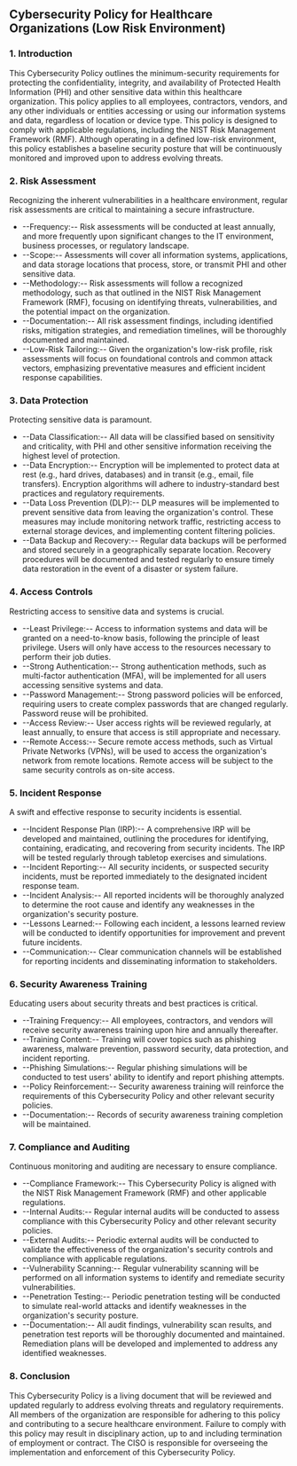 ## Cybersecurity Policy for Healthcare Organizations (Low Risk Environment)

### 1. Introduction

This Cybersecurity Policy outlines the minimum-security requirements for protecting the confidentiality, integrity, and availability of Protected Health Information (PHI) and other sensitive data within this healthcare organization. This policy applies to all employees, contractors, vendors, and any other individuals or entities accessing or using our information systems and data, regardless of location or device type. This policy is designed to comply with applicable regulations, including the NIST Risk Management Framework (RMF). Although operating in a defined low-risk environment, this policy establishes a baseline security posture that will be continuously monitored and improved upon to address evolving threats.

### 2. Risk Assessment

Recognizing the inherent vulnerabilities in a healthcare environment, regular risk assessments are critical to maintaining a secure infrastructure.

-   --Frequency:-- Risk assessments will be conducted at least annually, and more frequently upon significant changes to the IT environment, business processes, or regulatory landscape.
-   --Scope:-- Assessments will cover all information systems, applications, and data storage locations that process, store, or transmit PHI and other sensitive data.
-   --Methodology:-- Risk assessments will follow a recognized methodology, such as that outlined in the NIST Risk Management Framework (RMF), focusing on identifying threats, vulnerabilities, and the potential impact on the organization.
-   --Documentation:-- All risk assessment findings, including identified risks, mitigation strategies, and remediation timelines, will be thoroughly documented and maintained.
-   --Low-Risk Tailoring:-- Given the organization's low-risk profile, risk assessments will focus on foundational controls and common attack vectors, emphasizing preventative measures and efficient incident response capabilities.

### 3. Data Protection

Protecting sensitive data is paramount.

-   --Data Classification:-- All data will be classified based on sensitivity and criticality, with PHI and other sensitive information receiving the highest level of protection.
-   --Data Encryption:-- Encryption will be implemented to protect data at rest (e.g., hard drives, databases) and in transit (e.g., email, file transfers). Encryption algorithms will adhere to industry-standard best practices and regulatory requirements.
-   --Data Loss Prevention (DLP):-- DLP measures will be implemented to prevent sensitive data from leaving the organization's control. These measures may include monitoring network traffic, restricting access to external storage devices, and implementing content filtering policies.
-   --Data Backup and Recovery:-- Regular data backups will be performed and stored securely in a geographically separate location. Recovery procedures will be documented and tested regularly to ensure timely data restoration in the event of a disaster or system failure.

### 4. Access Controls

Restricting access to sensitive data and systems is crucial.

-   --Least Privilege:-- Access to information systems and data will be granted on a need-to-know basis, following the principle of least privilege. Users will only have access to the resources necessary to perform their job duties.
-   --Strong Authentication:-- Strong authentication methods, such as multi-factor authentication (MFA), will be implemented for all users accessing sensitive systems and data.
-   --Password Management:-- Strong password policies will be enforced, requiring users to create complex passwords that are changed regularly. Password reuse will be prohibited.
-   --Access Review:-- User access rights will be reviewed regularly, at least annually, to ensure that access is still appropriate and necessary.
-   --Remote Access:-- Secure remote access methods, such as Virtual Private Networks (VPNs), will be used to access the organization's network from remote locations. Remote access will be subject to the same security controls as on-site access.

### 5. Incident Response

A swift and effective response to security incidents is essential.

-   --Incident Response Plan (IRP):-- A comprehensive IRP will be developed and maintained, outlining the procedures for identifying, containing, eradicating, and recovering from security incidents. The IRP will be tested regularly through tabletop exercises and simulations.
-   --Incident Reporting:-- All security incidents, or suspected security incidents, must be reported immediately to the designated incident response team.
-   --Incident Analysis:-- All reported incidents will be thoroughly analyzed to determine the root cause and identify any weaknesses in the organization's security posture.
-   --Lessons Learned:-- Following each incident, a lessons learned review will be conducted to identify opportunities for improvement and prevent future incidents.
-   --Communication:-- Clear communication channels will be established for reporting incidents and disseminating information to stakeholders.

### 6. Security Awareness Training

Educating users about security threats and best practices is critical.

-   --Training Frequency:-- All employees, contractors, and vendors will receive security awareness training upon hire and annually thereafter.
-   --Training Content:-- Training will cover topics such as phishing awareness, malware prevention, password security, data protection, and incident reporting.
-   --Phishing Simulations:-- Regular phishing simulations will be conducted to test users' ability to identify and report phishing attempts.
-   --Policy Reinforcement:-- Security awareness training will reinforce the requirements of this Cybersecurity Policy and other relevant security policies.
-   --Documentation:-- Records of security awareness training completion will be maintained.

### 7. Compliance and Auditing

Continuous monitoring and auditing are necessary to ensure compliance.

-   --Compliance Framework:-- This Cybersecurity Policy is aligned with the NIST Risk Management Framework (RMF) and other applicable regulations.
-   --Internal Audits:-- Regular internal audits will be conducted to assess compliance with this Cybersecurity Policy and other relevant security policies.
-   --External Audits:-- Periodic external audits will be conducted to validate the effectiveness of the organization's security controls and compliance with applicable regulations.
-   --Vulnerability Scanning:-- Regular vulnerability scanning will be performed on all information systems to identify and remediate security vulnerabilities.
-   --Penetration Testing:-- Periodic penetration testing will be conducted to simulate real-world attacks and identify weaknesses in the organization's security posture.
-   --Documentation:-- All audit findings, vulnerability scan results, and penetration test reports will be thoroughly documented and maintained. Remediation plans will be developed and implemented to address any identified weaknesses.

### 8. Conclusion

This Cybersecurity Policy is a living document that will be reviewed and updated regularly to address evolving threats and regulatory requirements. All members of the organization are responsible for adhering to this policy and contributing to a secure healthcare environment. Failure to comply with this policy may result in disciplinary action, up to and including termination of employment or contract. The CISO is responsible for overseeing the implementation and enforcement of this Cybersecurity Policy.
